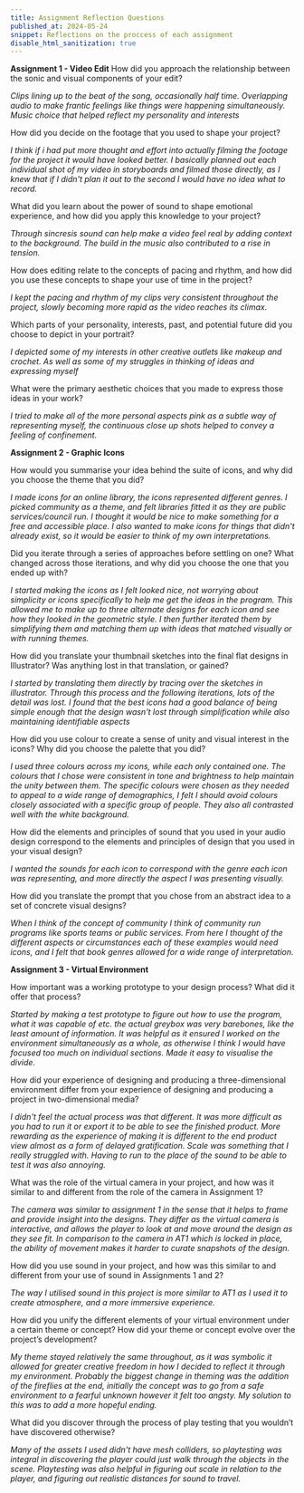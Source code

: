 ```yaml
---
title: Assignment Reflection Questions 
published_at: 2024-05-24
snippet: Reflections on the proccess of each assignment
disable_html_sanitization: true
---
```


**Assignment 1 - Video Edit** 
How did you approach the relationship between the sonic and visual components of your edit? 

*Clips lining up to the beat of the song, occasionally half time. Overlapping audio to make frantic feelings like things were happening simultaneously. Music choice that helped reflect my personality and interests*

How did you decide on the footage that you used to shape your project?

*I think if i had put more thought and effort into actually filming the footage for the project it would have looked better. I basically planned out each individual shot of my video in storyboards and filmed those directly, as I knew that if I didn't plan it out to the second I would have no idea what to record.*

What did you learn about the power of sound to shape emotional experience, and how did you apply this knowledge to your project?

*Through sincresis sound can help make a video feel real by adding context to the background. The build in the music also contributed to a rise in tension.*

How does editing relate to the concepts of pacing and rhythm, and how did you use these concepts to shape your use of time in the project? 

*I kept the pacing and rhythm of my clips very consistent throughout the project, slowly becoming more rapid as the video reaches its climax.* 

Which parts of your personality, interests, past, and potential future did you choose to depict in your portrait?

*I depicted some of my interests in other creative outlets like makeup and crochet. As well as some of my struggles in thinking of ideas and expressing myself*

What were the primary aesthetic choices that you made to express those ideas in your work? 

*I tried to make all of the more personal aspects pink as a subtle way of representing myself, the continuous close up shots helped to convey a feeling of confinement.*

**Assignment 2 - Graphic Icons**

How would you summarise your idea behind the suite of icons, and why did you choose the theme that you did? 

*I made icons for an online library, the icons represented different genres. I picked community as a theme, and felt libraries fitted it as they are public services/council run. I thought it would be nice to make something for a free and accessible place. I also wanted to make icons for things that didn't already exist, so it would be easier to think of my own interpretations.*

Did you iterate through a series of approaches before settling on one? What changed across those iterations, and why did you choose the one that you ended up with? 

*I started making the icons as I felt looked nice, not worrying about simplicity or icons specifically to help me get the ideas in the program. This allowed me to make up to three alternate designs for each icon and see how they looked in the geometric style. I then further iterated them by simplifying them and matching them up with ideas that matched visually or with running themes.*

How did you translate your thumbnail sketches into the final flat designs in Illustrator? Was anything lost in that translation, or gained?

*I started by translating them directly by tracing over the sketches in illustrator. Through this process and the following iterations, lots of the detail was lost. I found that the best icons had a good balance of being simple enough that the design wasn't lost through simplification while also maintaining identifiable aspects*

How did you use colour to create a sense of unity and visual interest in the icons? Why did you choose the palette that you did? 

*I used three colours across my icons, while each only contained one. The colours that I chose were consistent in tone and brightness to help maintain the unity between them. The specific colours were chosen as they needed to appeal to a wide range of demographics, I felt I should avoid colours closely associated with a specific group of people. They also all contrasted well with the white background.*

How did the elements and principles of sound that you used in your audio design correspond to the elements and principles of design that you used in your visual design? 

*I wanted the sounds for each icon to correspond with the genre each icon was representing, and more directly the aspect I was presenting visually.*

How did you translate the prompt that you chose from an abstract idea to a set of concrete visual designs?

*When I think of the concept of community I think of community run programs like sports teams or public services. From here I thought of the different aspects or circumstances each of these examples would need icons, and I felt that book genres allowed for a wide range of interpretation.*

**Assignment 3 - Virtual Environment**

How important was a working prototype to your design process? What did it offer that process? 

*Started by making a test prototype to figure out how to use the program, what it was capable of etc. the actual greybox was very barebones, like the least amount of information. It was helpful as it ensured I worked on the environment simultaneously as a whole, as otherwise I think I would have focused too much on individual sections. Made it easy to visualise the divide.*

How did your experience of designing and producing a three-dimensional environment differ from your experience of designing and producing a project in two-dimensional media? 

*I didn't feel the actual process was that different. It was more difficult as you had to run it or export it to be able to see the finished product. More rewarding as the experience of making it is different to the end product view almost as a form of delayed gratification. Scale was something that I really struggled with. Having to run to the place of the sound to be able to test it was also annoying.*

What was the role of the virtual camera in your project, and how was it similar to and different from the role of the camera in Assignment 1?

*The camera was similar to assignment 1 in the sense that it helps to frame and provide insight into the designs. They differ as the virtual camera is interactive, and allows the player to look at and move around the design as they see fit. In comparison to the camera in AT1 which is locked in place, the ability of movement makes it harder to curate snapshots of the design.*

How did you use sound in your project, and how was this similar to and different from your use of sound in Assignments 1 and 2? 

*The way I utilised sound in this project is more similar to AT1 as I used it to create atmosphere, and a more immersive experience.*

How did you unify the different elements of your virtual environment under a certain theme or concept? How did your theme or concept evolve over the project’s development?

*My theme stayed relatively the same throughout, as it was symbolic it allowed for greater creative freedom in how I decided to reflect it through my environment. Probably the biggest change in theming was the addition of the fireflies at the end, initially the concept was to go from a safe environment to a fearful unknown however it felt too angsty. My solution to this was to add a more hopeful ending.*

What did you discover through the process of play testing that you wouldn’t have discovered otherwise?

*Many of the assets I used didn't have mesh colliders, so playtesting was integral in discovering the player could just walk through the objects in the scene. Playtesting was also helpful in figuring out scale in relation to the player, and figuring out realistic distances for sound to travel.*
